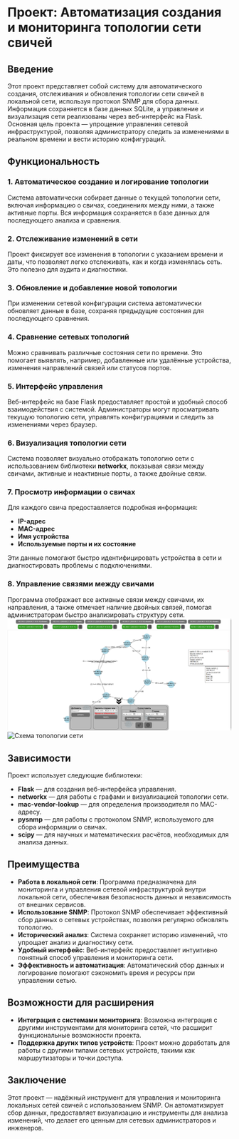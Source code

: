 # Проект: Автоматизация создания и мониторинга топологии сети свичей

## Введение
Этот проект представляет собой систему для автоматического создания, отслеживания и обновления топологии сети свичей в локальной сети, используя протокол SNMP для сбора данных. Информация сохраняется в базе данных SQLite, а управление и визуализация сети реализованы через веб-интерфейс на Flask. Основная цель проекта — упрощение управления сетевой инфраструктурой, позволяя администратору следить за изменениями в реальном времени и вести историю конфигураций.

## Функциональность
### 1. Автоматическое создание и логирование топологии
Система автоматически собирает данные о текущей топологии сети, включая информацию о свичах, соединениях между ними, а также активные порты. Вся информация сохраняется в базе данных для последующего анализа и сравнения.

### 2. Отслеживание изменений в сети
Проект фиксирует все изменения в топологии с указанием времени и даты, что позволяет легко отслеживать, как и когда изменялась сеть. Это полезно для аудита и диагностики.

### 3. Обновление и добавление новой топологии
При изменении сетевой конфигурации система автоматически обновляет данные в базе, сохраняя предыдущие состояния для последующего сравнения.

### 4. Сравнение сетевых топологий
Можно сравнивать различные состояния сети по времени. Это помогает выявлять, например, добавленные или удалённые устройства, изменения направлений связей или статусов портов.

### 5. Интерфейс управления
Веб-интерфейс на базе Flask предоставляет простой и удобный способ взаимодействия с системой. Администраторы могут просматривать текущую топологию сети, управлять конфигурациями и следить за изменениями через браузер.

### 6. Визуализация топологии сети
Система позволяет визуально отображать топологию сети с использованием библиотеки **networkx**, показывая связи между свичами, активные и неактивные порты, а также двойные связи.

### 7. Просмотр информации о свичах
Для каждого свича предоставляется подробная информация:
- **IP-адрес**
- **MAC-адрес**
- **Имя устройства**
- **Используемые порты и их состояние**

Эти данные помогают быстро идентифицировать устройства в сети и диагностировать проблемы с подключениями.

### 8. Управление связями между свичами
Программа отображает все активные связи между свичами, их направления, а также отмечает наличие двойных связей, помогая администраторам быстро анализировать структуру сети.
![Схема топологии сети](https://raw.githubusercontent.com/Jammeren2/snmp_checker/refs/heads/main/image.png)
![Схема топологии сети](https://raw.githubusercontent.com/Jammeren2/snmp_checker/refs/heads/main/image.png1)
## Зависимости
Проект использует следующие библиотеки:
- **Flask** — для создания веб-интерфейса управления.
- **networkx** — для работы с графами и визуализацией топологии сети.
- **mac-vendor-lookup** — для определения производителя по MAC-адресу.
- **pysnmp** — для работы с протоколом SNMP, используемого для сбора информации о свичах.
- **scipy** — для научных и математических расчётов, необходимых для анализа данных.

## Преимущества
- **Работа в локальной сети**: Программа предназначена для мониторинга и управления сетевой инфраструктурой внутри локальной сети, обеспечивая безопасность данных и независимость от внешних сервисов.
- **Использование SNMP**: Протокол SNMP обеспечивает эффективный сбор данных о сетевых устройствах, позволяя регулярно обновлять топологию.
- **Исторический анализ**: Система сохраняет историю изменений, что упрощает анализ и диагностику сети.
- **Удобный интерфейс**: Веб-интерфейс предоставляет интуитивно понятный способ управления и мониторинга сети.
- **Эффективность и автоматизация**: Автоматический сбор данных и логирование помогают сэкономить время и ресурсы при управлении сетью.

## Возможности для расширения
- **Интеграция с системами мониторинга**: Возможна интеграция с другими инструментами для мониторинга сетей, что расширит функциональные возможности проекта.
- **Поддержка других типов устройств**: Проект можно доработать для работы с другими типами сетевых устройств, такими как маршрутизаторы и точки доступа.

## Заключение
Этот проект — надёжный инструмент для управления и мониторинга локальных сетей свичей с использованием SNMP. Он автоматизирует сбор данных, предоставляет визуализацию и инструменты для анализа изменений, что делает его ценным для сетевых администраторов и инженеров.

